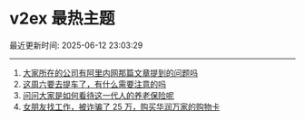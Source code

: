 # v2ex 最热主题

最近更新时间: 2025-06-12 23:03:29

--- 
1. [大家所在的公司有阿里内网那篇文章提到的问题吗](https://www.v2ex.com/t/1138040) 
2. [这周六要去提车了，有什么需要注意的吗](https://www.v2ex.com/t/1138046) 
3. [问问大家是如何看待这一代人的养老保险呢](https://www.v2ex.com/t/1138058) 
4. [女朋友找工作，被诈骗了 25 万，购买华润万家的购物卡](https://www.v2ex.com/t/1138067) 
